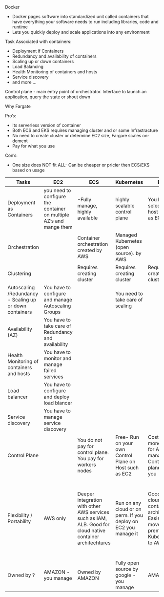 
Docker
* Docker pages software into standardized unit called containers that have everything your software needs to run including libraries, code and runtime
* Lets you quickly deploy and scale applications into any environment  


Task Associated with containers:

* Deployment if Containers
* Redundancy and availability of containers
* Scaling up or down containers 
* Load Balancing
* Health Monitoring of containers and hosts
* Service discovery 
* and more …
 

Control plane - main entry point of orchestrator. Interface to launch an application, query the state or shout down 

Why Fargate

Pro’s:

* Its serverless version of container 
* Both ECS and EKS requires managing cluster and or some Infrastracture
* No need to create cluster or determine EC2 size, Fargare scales on-dement
* Pay for what you use

Con’s:

* One size does NOT fit ALL- Can be cheaper or pricier then ECS/EKS based on usage



|Tasks|EC2|ECS|Kubernetes|EKS|Fargate|
|-----|---|---|----------|---|-------|
|Deployment as Containers|you need to configure the container on multiple AZ’s and mange them|-Fully manage, highly available|highly scalable control plane|You have to select the host (such as EC2|pay for underlying EC2|Orchestration|
|Orchestration|   |Container orchestration created by AWS|Managed Kubernetes (open source). by AWS|   |Container on demand|
|Clustering|   |Requires creating cluster|Requires creating cluster|Requires creating cluster|No cluster require|
|Autoscaling /Redundancy - Scaling up or down containers|You have  to configure and  manage Autoscaling Groups|   |You need to take care of scaling|   |       |
|Availability (AZ)|You have to take care of Redundancy and availability|   |          |   |       |
|Health Monitoring of containers and hosts|You have to monitor and manage failed services|   |          |   |       |
|Load balancer|You have to configure and deploy load blancer|   |          |   |       |
|Service discovery|You have to manage service discovery|   |          |   |       |
|Control Plane|   |You do not pay for control plane. You pay for workers nodes|Free- Run on your own Control Plane on Host such as EC2|Cost money-Pay for AWS manage Control plane for you|Only pay for tasks based CPU and memory|
|Flexibility / Portability|AWS only|Deeper integration with other AWS services such as IAM, ALB. Good for cloud native container architechtures|Run on any cloud or on perm.  If you deploy on EC2 you manage it|Good for cloud native container architecture. Easier to move on-prem Kubernetes to AWS EKS|Fargate currently runs on ECS. Good for workload which runs for duration, Fargate is expensive if high CPU/Memory tasks runs all the time|
|Owned by ?|AMAZON - you manage|Owned by AMAZON|Fully open source by google - you manage|AMAZON|AMAZON|


